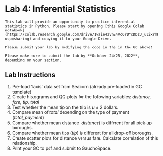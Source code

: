 # Lab 4: Inferential Statistics 

````{caution}
This lab will provide an opportunity to practice inferential statistics in Python. Please start by opening [this Google Colab notebook](https://colab.research.google.com/drive/1waie4zvnE4Vc6rDYcDDzJ_u1ixrmKmEv?usp=sharing) and copying it to your Google Drive. 
````

````{important}
Please submit your lab by modifying the code in the in the GC above!
````

````{warning}
Please make sure to submit the lab by **October 24/25, 2022**, depending on your section.
````

## Lab Instructions

1. Pre-load 'taxis' data set from Seaborn (already pre-loaded in GC template) 
2. Create histograms and QQ-plots for the following variables: *distance, fare, tip, total*
3. Test whether the mean tip on the trip is $\mu \leq 2$ dollars. 
4. Compare mean of *total* depending on the type of payment (*total_payment*)
5. Compare whether mean distance (*distance*) is different for all pick-up boroughs. 
6. Compare whether mean tips (*tip*) is different for all drop-off boroughs. 
7. Create scatter plots for distance versus fare. Calculate correlation of this relationship. 
8. Print your GC to pdf and submit to GauchoSpace. 